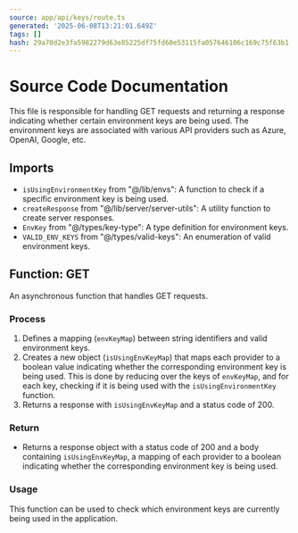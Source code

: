 ```yaml
---
source: app/api/keys/route.ts
generated: '2025-06-08T13:21:01.649Z'
tags: []
hash: 29a70d2e3fa5982279d63e85225df75fd60e53115fa057646106c169c75f63b1
---
```

# Source Code Documentation

This file is responsible for handling GET requests and returning a response indicating whether certain environment keys are being used. The environment keys are associated with various API providers such as Azure, OpenAI, Google, etc.

## Imports

- `isUsingEnvironmentKey` from "@/lib/envs": A function to check if a specific environment key is being used.
- `createResponse` from "@/lib/server/server-utils": A utility function to create server responses.
- `EnvKey` from "@/types/key-type": A type definition for environment keys.
- `VALID_ENV_KEYS` from "@/types/valid-keys": An enumeration of valid environment keys.

## Function: GET

An asynchronous function that handles GET requests.

### Process

1. Defines a mapping (`envKeyMap`) between string identifiers and valid environment keys.
2. Creates a new object (`isUsingEnvKeyMap`) that maps each provider to a boolean value indicating whether the corresponding environment key is being used. This is done by reducing over the keys of `envKeyMap`, and for each key, checking if it is being used with the `isUsingEnvironmentKey` function.
3. Returns a response with `isUsingEnvKeyMap` and a status code of 200.

### Return

- Returns a response object with a status code of 200 and a body containing `isUsingEnvKeyMap`, a mapping of each provider to a boolean indicating whether the corresponding environment key is being used.

### Usage

This function can be used to check which environment keys are currently being used in the application.
